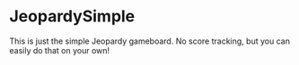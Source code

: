 # JeopardySimple
This is just the simple Jeopardy gameboard. No score tracking, but you can easily do that on your own!
